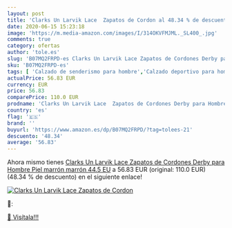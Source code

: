 ```yaml
---
layout: post
title: 'Clarks Un Larvik Lace  Zapatos de Cordon al 48.34 % de descuento'
date: 2020-06-15 15:23:18
image: 'https://m.media-amazon.com/images/I/314OKVFMJML._SL400_.jpg'
comments: true
category: ofertas
author: 'tole.es'
slug: 'B07MQ2FRPD-es Clarks Un Larvik Lace Zapatos de Cordones Derby para...'
sku: 'B07MQ2FRPD-es'
tags: [ 'Calzado de senderismo para hombre','Calzado deportivo para hombre','Chanclas y sandalias de piscina para hombre','Zapatillas de senderismo para hombre','Zapatillas y calzado deportivo para hombre','Zapatos','Zapatos para hombre','Zapatos y complementos','zapatos', ]
actualPrice: 56.83 EUR
currency: EUR
price: 56.83
comparePrice: 110.0 EUR
prodname: 'Clarks Un Larvik Lace  Zapatos de Cordones Derby para Hombre  Piel marrón marrón  44.5 EU'
country: 'es'
flag: '🇪🇸'
brand: ''
buyurl: 'https://www.amazon.es/dp/B07MQ2FRPD/?tag=tolees-21'
descuento: '48.34'
average: '56.83'
---
```


Ahora mismo tienes [Clarks Un Larvik Lace  Zapatos de Cordones Derby para Hombre  Piel marrón marrón  44.5 EU](https://www.amazon.es/dp/B07MQ2FRPD/?tag=tolees-21) a 56.83 EUR (original: 110.0 EUR) (48.34 %  de descuento) en el siguiente enlace!

[![Clarks Un Larvik Lace  Zapatos de Cordon](https://m.media-amazon.com/images/I/314OKVFMJML._SL400_.jpg)](https://www.amazon.es/dp/B07MQ2FRPD/?tag=tolees-21)

🔎:


[🛒 Visítala!!!](https://www.amazon.es/dp/B07MQ2FRPD/?tag=tolees-21)
